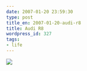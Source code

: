 ```yaml
---
date: 2007-01-20 23:59:30
type: post
title_en: 2007-01-20-audi-r8
title: Audi R8
wordpress_id: 327
tags:
- life
---
```


[![](http://static.cargurus.com/images/site/2008/10/14/05/49/2009_audi_r8_quattro_w__auto_r_tronic-pic-61809.jpeg)](http://static.cargurus.com/images/site/2008/10/14/05/49/2009_audi_r8_quattro_w__auto_r_tronic-pic-61809.jpeg)
